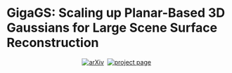 # GigaGS: Scaling up Planar-Based 3D Gaussians for Large Scene Surface Reconstruction

<div align="center">

[![arXiv](https://img.shields.io/badge/arXiv%20paper-2409.06685-b31b1b.svg)](https://arxiv.org/abs/2409.06685)&nbsp;
[![project page](https://img.shields.io/badge/Project_page-More_visualizations-green)](https://open3dvlab.github.io/GigaGS/)&nbsp;

</div>

